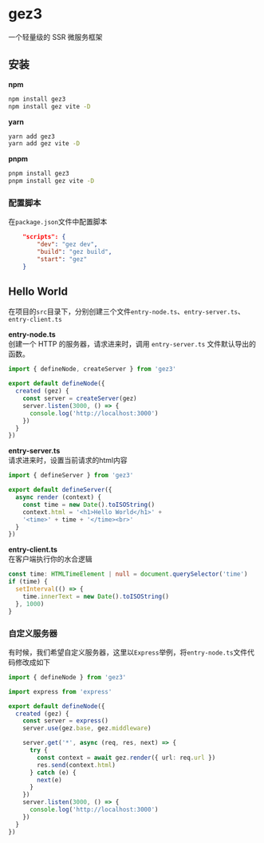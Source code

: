 # gez3
一个轻量级的 SSR 微服务框架

## 安装

**npm**
```bash
npm install gez3
npm install gez vite -D
```
**yarn**
```bash
yarn add gez3
yarn add gez vite -D
```
**pnpm**
```bash
pnpm install gez3
pnpm install gez vite -D
```
### 配置脚本  
在`package.json`文件中配置脚本
```json
    "scripts": {
        "dev": "gez dev",
        "build": "gez build",
        "start": "gez"
    }
```
## Hello World
在项目的`src`目录下，分别创建三个文件`entry-node.ts`、`entry-server.ts`、`entry-client.ts`

**entry-node.ts**    
创建一个 HTTP 的服务器，请求进来时，调用 `entry-server.ts` 文件默认导出的函数。
```ts
import { defineNode, createServer } from 'gez3'

export default defineNode({
  created (gez) {
    const server = createServer(gez)
    server.listen(3000, () => {
      console.log('http://localhost:3000')
    })
  }
})
```
**entry-server.ts**    
请求进来时，设置当前请求的html内容
```ts
import { defineServer } from 'gez3'

export default defineServer({
  async render (context) {
    const time = new Date().toISOString()
    context.html = '<h1>Hello World</h1>' +
    '<time>' + time + '</time><br>'
  }
})
```

**entry-client.ts**    
在客户端执行你的水合逻辑
```ts
const time: HTMLTimeElement | null = document.querySelector('time')
if (time) {
  setInterval(() => {
    time.innerText = new Date().toISOString()
  }, 1000)
}
```

### 自定义服务器    
有时候，我们希望自定义服务器，这里以`Express`举例，将`entry-node.ts`文件代码修改成如下    
```ts
import { defineNode } from 'gez3'

import express from 'express'

export default defineNode({
  created (gez) {
    const server = express()
    server.use(gez.base, gez.middleware)

    server.get('*', async (req, res, next) => {
      try {
        const context = await gez.render({ url: req.url })
        res.send(context.html)
      } catch (e) {
        next(e)
      }
    })
    server.listen(3000, () => {
      console.log('http://localhost:3000')
    })
  }
})
```